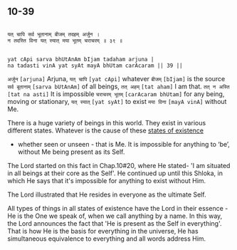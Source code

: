 ## 10-39

```shloka-sa

यत् चापि सर्व भूतानाम् बीजम् तदहम् अर्जुन ।
न तदस्ति विना यत् स्यात् मया भूतम् चराचरम् ॥ ३९ ॥

```
```shloka-sa-hk

yat cApi sarva bhUtAnAm bIjam tadaham arjuna |
na tadasti vinA yat syAt mayA bhUtam carAcaram || 39 ||

```
`अर्जुन` `[arjuna]` Arjuna, `यत् चापि` `[yat cApi]` whatever `बीजम्` `[bIjam]` is the source `सर्व बूतानाम्` `[sarva bUtAnAm]` of all beings, `तत् अहम्` `[tat aham]` I am that. `तत् न अस्ति` `[tat na asti]` It is impossible `चराचरम् भूतम्` `[carAcaram bhUtam]` for any being, moving or stationary, `यत् स्यात्` `[yat syAt]` to exist `मया विना` `[mayA vinA]` without Me.

There is a huge variety of beings in this world. They exist in various different states. Whatever is the cause of these 
[states of existence](10-4_to_10-5.md)
 - whether seen or unseen - that is Me. It is impossible for anything to ‘be’, without Me being present as its Self. 

The Lord started on this fact in Chap.10#20, where He stated- 'I am situated in all beings at their core as the Self'. He continued up until this Shloka, in which He says that it's impossible for anything to exist without Him. 

The Lord illustrated that He resides in everyone as the ultimate Self. 

All types of things in all states of existence have the Lord in their essence - He is the One we speak of, when we call anything by a name. In this way, the Lord announces the fact that 'He is present as the Self in everything'. That is how He is the basis for everything in the universe, He has simultaneous equivalence to everything and all words address Him. 



